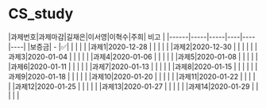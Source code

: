 # CS_study

|과제번호|과제마감|길재은|이서영|이혁수|주희| 비고 |
|------|-----|-----|----|----|----|
|보증금| - |✅| | | |  | 
|과제1|2020-12-28   | | | | | 
|과제2|2020-12-30   | | | | | 
|과제3|2020-01-04   | | | | | 
|과제4|2020-01-06   | | | | | 
|과제5|2020-01-08   | | | | | 
|과제6|2020-01-11  | | | | | 
|과제7|2020-01-13   | | | | | 
|과제8|2020-01-15   | | | | | 
|과제9|2020-01-18   | | | | | 
|과제10|2020-01-20   | | | | | 
|과제11|2020-01-22   | | | | | 
|과제12|2020-01-25   | | | | | 
|과제13|2020-01-27   | | | | | 
|과제14|2020-01-29   | | | | | 
